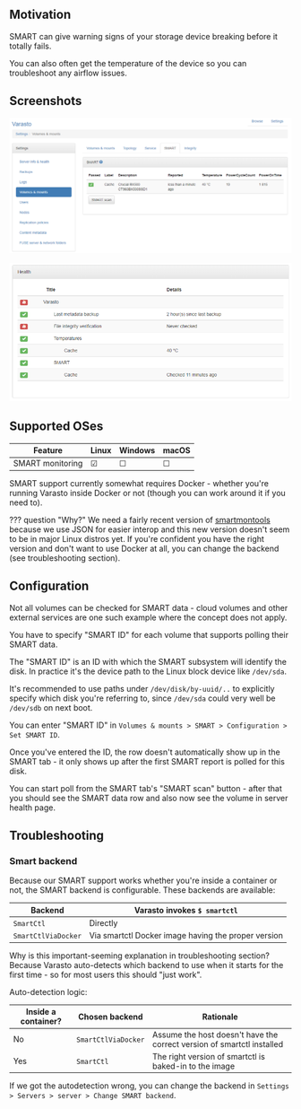 Motivation
----------

SMART can give warning signs of your storage device breaking before it totally fails.

You can also often get the temperature of the device so you can troubleshoot any airflow issues.


Screenshots
-----------

![](smart.png)

![](serverhealth.png)


Supported OSes
--------------

| Feature          | Linux | Windows | macOS |
|------------------|-------|---------|-------|
| SMART monitoring | ☑    | ☐      | ☐    |

SMART support currently somewhat requires Docker - whether you're running Varasto inside
Docker or not (though you can work around it if you need to).

??? question "Why?"
	We need a fairly recent version of [smartmontools](https://www.smartmontools.org/)
	because we use JSON for easier interop and this new version doesn't seem to be in major
	Linux distros yet. If you're confident you have the right version and don't want to use
	Docker at all, you can change the backend (see troubleshooting section).


Configuration
-------------

Not all volumes can be checked for SMART data - cloud volumes and other external services
are one such example where the concept does not apply.

You have to specify "SMART ID" for each volume that supports polling their SMART data.

The "SMART ID" is an ID with which the SMART subsystem will identify the disk. In practice
it's the device path to the Linux block device like `/dev/sda`.

It's recommended to use paths under `/dev/disk/by-uuid/..` to explicitly specify which disk
you're referring to, since `/dev/sda` could very well be `/dev/sdb` on next boot.

You can enter "SMART ID" in `Volumes & mounts > SMART > Configuration > Set SMART ID`.

Once you've entered the ID, the row doesn't automatically show up in the SMART tab - it only
shows up after the first SMART report is polled for this disk.

You can start poll from the SMART tab's "SMART scan" button - after that you should see the 
SMART data row and also now see the volume in server health page.


Troubleshooting
---------------

### Smart backend

Because our SMART support works whether you're inside a container or not, the SMART
backend is configurable. These backends are available:

| Backend             | Varasto invokes `$ smartctl` |
|---------------------|------------------------------|
| `SmartCtl`          | Directly                     |
| `SmartCtlViaDocker` | Via smartctl Docker image having the proper version |

Why is this important-seeming explanation in troubleshooting section? Because Varasto
auto-detects which backend to use when it starts for the first time - so for most users
this should "just work".

Auto-detection logic:

| Inside a container? | Chosen backend | Rationale |
|---------------------|----------------|-----------|
| No | `SmartCtlViaDocker` | Assume the host doesn't have the correct version of smartctl installed |
| Yes | `SmartCtl`         | The right version of smartctl is baked-in to the image |

If we got the autodetection wrong, you can change the backend in
`Settings > Servers > server > Change SMART backend`.
